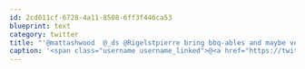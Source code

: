 ```yaml
---
id: 2cd011cf-6728-4a11-8508-6ff3f446ca53
blueprint: text
category: twitter
title: "'@mattashwood  @_ds @Rigelstpierre bring bbq-ables and maybe veggies, salad, etc. I have mustard, ket, hot sauce"
caption: '<span class="username username_linked">@<a href="https://twitter.com/mattashwood" title="Matt Ashwood">mattashwood</a></span>  <span class="username username_linked">@<a href="https://twitter.com/_ds" title="Dustin Senos">_ds</a></span> @Rigelstpierre bring bbq-ables and maybe veggies, salad, etc. I have mustard, ket, hot sauce'
---
```

